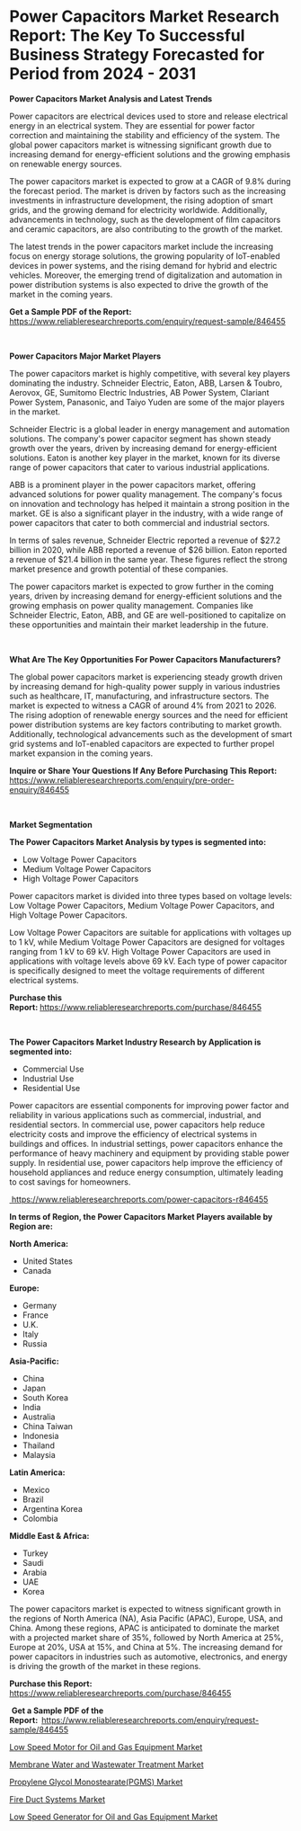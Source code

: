 <p><h1>Power Capacitors Market Research Report: The Key To Successful Business Strategy Forecasted for Period from 2024 - 2031</h1></p><p><strong>Power Capacitors Market Analysis and Latest Trends</strong></p>
<p><p>Power capacitors are electrical devices used to store and release electrical energy in an electrical system. They are essential for power factor correction and maintaining the stability and efficiency of the system. The global power capacitors market is witnessing significant growth due to increasing demand for energy-efficient solutions and the growing emphasis on renewable energy sources.</p><p>The power capacitors market is expected to grow at a CAGR of 9.8% during the forecast period. The market is driven by factors such as the increasing investments in infrastructure development, the rising adoption of smart grids, and the growing demand for electricity worldwide. Additionally, advancements in technology, such as the development of film capacitors and ceramic capacitors, are also contributing to the growth of the market.</p><p>The latest trends in the power capacitors market include the increasing focus on energy storage solutions, the growing popularity of IoT-enabled devices in power systems, and the rising demand for hybrid and electric vehicles. Moreover, the emerging trend of digitalization and automation in power distribution systems is also expected to drive the growth of the market in the coming years.</p></p>
<p><strong>Get a Sample PDF of the Report:&nbsp;</strong> <a href="https://www.reliableresearchreports.com/enquiry/request-sample/846455">https://www.reliableresearchreports.com/enquiry/request-sample/846455</a></p>
<p>&nbsp;</p>
<p><strong>Power Capacitors Major Market Players</strong></p>
<p><p>The power capacitors market is highly competitive, with several key players dominating the industry. Schneider Electric, Eaton, ABB, Larsen & Toubro, Aerovox, GE, Sumitomo Electric Industries, AB Power System, Clariant Power System, Panasonic, and Taiyo Yuden are some of the major players in the market.</p><p>Schneider Electric is a global leader in energy management and automation solutions. The company's power capacitor segment has shown steady growth over the years, driven by increasing demand for energy-efficient solutions. Eaton is another key player in the market, known for its diverse range of power capacitors that cater to various industrial applications.</p><p>ABB is a prominent player in the power capacitors market, offering advanced solutions for power quality management. The company's focus on innovation and technology has helped it maintain a strong position in the market. GE is also a significant player in the industry, with a wide range of power capacitors that cater to both commercial and industrial sectors.</p><p>In terms of sales revenue, Schneider Electric reported a revenue of $27.2 billion in 2020, while ABB reported a revenue of $26 billion. Eaton reported a revenue of $21.4 billion in the same year. These figures reflect the strong market presence and growth potential of these companies.</p><p>The power capacitors market is expected to grow further in the coming years, driven by increasing demand for energy-efficient solutions and the growing emphasis on power quality management. Companies like Schneider Electric, Eaton, ABB, and GE are well-positioned to capitalize on these opportunities and maintain their market leadership in the future.</p></p>
<p>&nbsp;</p>
<p><strong>What Are The Key Opportunities For Power Capacitors Manufacturers?</strong></p>
<p><p>The global power capacitors market is experiencing steady growth driven by increasing demand for high-quality power supply in various industries such as healthcare, IT, manufacturing, and infrastructure sectors. The market is expected to witness a CAGR of around 4% from 2021 to 2026. The rising adoption of renewable energy sources and the need for efficient power distribution systems are key factors contributing to market growth. Additionally, technological advancements such as the development of smart grid systems and IoT-enabled capacitors are expected to further propel market expansion in the coming years.</p></p>
<p><strong>Inquire or Share Your Questions If Any Before Purchasing This Report:</strong> <a href="https://www.reliableresearchreports.com/enquiry/pre-order-enquiry/846455">https://www.reliableresearchreports.com/enquiry/pre-order-enquiry/846455</a></p>
<p>&nbsp;</p>
<p><strong>Market Segmentation</strong></p>
<p><strong>The Power Capacitors Market Analysis by types is segmented into:</strong></p>
<p><ul><li>Low Voltage Power Capacitors</li><li>Medium Voltage Power Capacitors</li><li>High Voltage Power Capacitors</li></ul></p>
<p><p>Power capacitors market is divided into three types based on voltage levels: Low Voltage Power Capacitors, Medium Voltage Power Capacitors, and High Voltage Power Capacitors. </p><p>Low Voltage Power Capacitors are suitable for applications with voltages up to 1 kV, while Medium Voltage Power Capacitors are designed for voltages ranging from 1 kV to 69 kV. High Voltage Power Capacitors are used in applications with voltage levels above 69 kV. Each type of power capacitor is specifically designed to meet the voltage requirements of different electrical systems.</p></p>
<p><strong>Purchase this Report:&nbsp;</strong><a href="https://www.reliableresearchreports.com/purchase/846455">https://www.reliableresearchreports.com/purchase/846455</a></p>
<p>&nbsp;</p>
<p><strong>The Power Capacitors Market Industry Research by Application is segmented into:</strong></p>
<p><ul><li>Commercial Use</li><li>Industrial Use</li><li>Residential Use</li></ul></p>
<p><p>Power capacitors are essential components for improving power factor and reliability in various applications such as commercial, industrial, and residential sectors. In commercial use, power capacitors help reduce electricity costs and improve the efficiency of electrical systems in buildings and offices. In industrial settings, power capacitors enhance the performance of heavy machinery and equipment by providing stable power supply. In residential use, power capacitors help improve the efficiency of household appliances and reduce energy consumption, ultimately leading to cost savings for homeowners.</p></p>
<p><a href="https://www.reliableresearchreports.com/power-capacitors-r846455">&nbsp;https://www.reliableresearchreports.com/power-capacitors-r846455</a></p>
<p><strong>In terms of Region, the Power Capacitors Market Players available by Region are:</strong></p>
<p>
    <p> <strong> North America: </strong>
        <ul>
            <li>United States</li>
            <li>Canada</li>
        </ul>
        </p> 
    <p> <strong> Europe: </strong>
        <ul>
            <li>Germany</li>
            <li>France</li>
            <li>U.K.</li>
            <li>Italy</li>
            <li>Russia</li>
        </ul>
        </p> 
    <p> <strong> Asia-Pacific: </strong>
        <ul>
            <li>China</li>
            <li>Japan</li>
            <li>South Korea</li>
            <li>India</li>
            <li>Australia</li>
            <li>China Taiwan</li>
            <li>Indonesia</li>
            <li>Thailand</li>
            <li>Malaysia</li>
        </ul>
        </p> 
    <p> <strong> Latin America: </strong>
        <ul>
            <li>Mexico</li>
            <li>Brazil</li>
            <li>Argentina Korea</li>
            <li>Colombia</li>
        </ul>
        </p> 
    <p> <strong> Middle East & Africa: </strong>
        <ul>
            <li>Turkey</li>
            <li>Saudi</li>
            <li>Arabia</li>
            <li>UAE</li>
            <li>Korea</li>
        </ul>
    </p>
    </p>
<p><p>The power capacitors market is expected to witness significant growth in the regions of North America (NA), Asia Pacific (APAC), Europe, USA, and China. Among these regions, APAC is anticipated to dominate the market with a projected market share of 35%, followed by North America at 25%, Europe at 20%, USA at 15%, and China at 5%. The increasing demand for power capacitors in industries such as automotive, electronics, and energy is driving the growth of the market in these regions.</p></p>
<p><strong>Purchase this Report: </strong><a href="https://www.reliableresearchreports.com/purchase/846455">https://www.reliableresearchreports.com/purchase/846455</a></p>
<p>&nbsp;<strong>Get a Sample PDF of the Report:&nbsp;&nbsp;</strong><a href="https://www.reliableresearchreports.com/enquiry/request-sample/846455">https://www.reliableresearchreports.com/enquiry/request-sample/846455</a></p>
<p><strong></strong></p>
<p><p><a href="https://issuu.com/reportprime-2/docs/low-speed-motor-for-oil-and-gas-equipment-market-s">Low Speed Motor for Oil and Gas Equipment Market</a></p><p><a href="https://www.linkedin.com/pulse/membrane-water-wastewater-treatment-market-investigation-industry-3fope?trackingId=fb%2F0pZ%2FyQ3Wtz59Gf41usg%3D%3D">Membrane Water and Wastewater Treatment Market</a></p><p><a href="https://medium.com/@akshatreportprime/propylene-glycol-monostearate-pgms-market-trends-focusing-on-propylene-glycol-monostearate-pgms-7443b7447875">Propylene Glycol Monostearate(PGMS) Market</a></p><p><a href="https://github.com/angelajermaine/Market-Research-Report-List-4/blob/main/fire-duct-systems-market.md">Fire Duct Systems Market</a></p><p><a href="https://issuu.com/reportprime-2/docs/low-speed-generator-for-oil-and-gas-equipment-mark">Low Speed Generator for Oil and Gas Equipment Market</a></p></p>